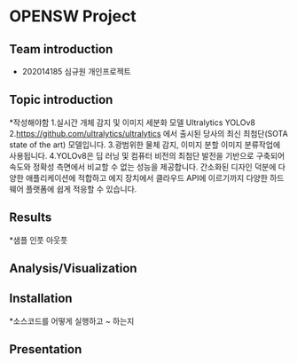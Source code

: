 # OPENSW Project
## Team introduction
* 202014185 심규원 개인프로젝트
## Topic introduction
*작성해야함 
1.실시간 개체 감지 및 이미지 세분화 모델 Ultralytics YOLOv8
2.https://github.com/ultralytics/ultralytics 에서 출시된 당사의 최신 최첨단(SOTA state of the art) 모델입니다.
3.광범위한 물체 감지, 이미지 분할 이미지 분류작업에 사용됩니다.
4.YOLOv8은 딥 러닝 및 컴퓨터 비전의 최첨단 발전을 기반으로 구축되어 속도와 정확성 측면에서 비교할 수 없는 성능을 제공합니다. 간소화된 디자인 덕분에 다양한 애플리케이션에 적합하고 에지 장치에서 클라우드 API에 이르기까지 다양한 하드웨어 플랫폼에 쉽게 적응할 수 있습니다.
## Results
*샘플 인풋 아웃풋 
## Analysis/Visualization
## Installation
*소스코드를 어떻게 실행하고 ~ 하는지 
## Presentation
